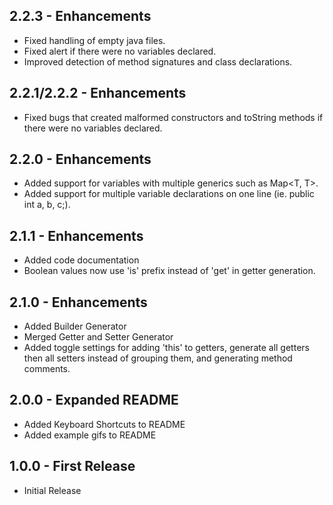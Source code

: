 ## 2.2.3 - Enhancements
* Fixed handling of empty java files.
* Fixed alert if there were no variables declared.
* Improved detection of method signatures and class declarations.

## 2.2.1/2.2.2 - Enhancements
* Fixed bugs that created malformed constructors and toString methods if there were no variables declared.

## 2.2.0 - Enhancements
* Added support for variables with multiple generics such as Map<T, T>.
* Added support for multiple variable declarations on one line (ie. public int a, b, c;).

## 2.1.1 - Enhancements
* Added code documentation
* Boolean values now use 'is' prefix instead of 'get' in getter generation.

## 2.1.0 - Enhancements
* Added Builder Generator
* Merged Getter and Setter Generator
* Added toggle settings for adding 'this' to getters, generate all getters then all setters instead of grouping them, and generating method comments.

## 2.0.0 - Expanded README
* Added Keyboard Shortcuts to README
* Added example gifs to README

## 1.0.0 - First Release
* Initial Release
